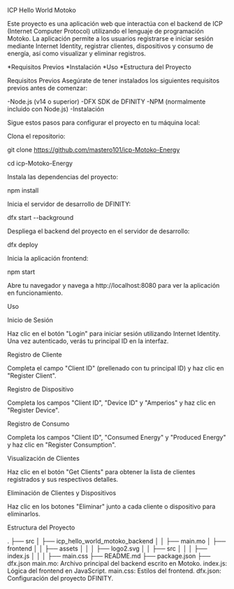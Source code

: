 ICP Hello World Motoko

Este proyecto es una aplicación web que interactúa con el backend de ICP (Internet Computer Protocol) utilizando el lenguaje de programación Motoko. La aplicación permite a los usuarios registrarse e iniciar sesión mediante Internet Identity, registrar clientes, dispositivos y consumo de energía, así como visualizar y eliminar registros.

*Requisitos Previos
*Instalación
*Uso
*Estructura del Proyecto

Requisitos Previos
Asegúrate de tener instalados los siguientes requisitos previos antes de comenzar:

-Node.js (v14 o superior)
-DFX SDK de DFINITY
-NPM (normalmente incluido con Node.js)
-Instalación

Sigue estos pasos para configurar el proyecto en tu máquina local:

Clona el repositorio:

git clone https://github.com/mastero101/icp-Motoko-Energy

cd icp-Motoko-Energy

Instala las dependencias del proyecto:

npm install

Inicia el servidor de desarrollo de DFINITY:

dfx start --background

Despliega el backend del proyecto en el servidor de desarrollo:

dfx deploy

Inicia la aplicación frontend:

npm start

Abre tu navegador y navega a http://localhost:8080 para ver la aplicación en funcionamiento.

Uso

Inicio de Sesión

Haz clic en el botón "Login" para iniciar sesión utilizando Internet Identity. Una vez autenticado, verás tu principal ID en la interfaz.

Registro de Cliente

Completa el campo "Client ID" (prellenado con tu principal ID) y haz clic en "Register Client".

Registro de Dispositivo

Completa los campos "Client ID", "Device ID" y "Amperios" y haz clic en "Register Device".

Registro de Consumo

Completa los campos "Client ID", "Consumed Energy" y "Produced Energy" y haz clic en "Register Consumption".

Visualización de Clientes

Haz clic en el botón "Get Clients" para obtener la lista de clientes registrados y sus respectivos detalles.

Eliminación de Clientes y Dispositivos

Haz clic en los botones "Eliminar" junto a cada cliente o dispositivo para eliminarlos.

Estructura del Proyecto

.
├── src
│   ├── icp_hello_world_motoko_backend
│   │   ├── main.mo
│   ├── frontend
│   │   ├── assets
│   │   │   ├── logo2.svg
│   │   ├── src
│   │   │   ├── index.js
│   │   │   ├── main.css
├── README.md
├── package.json
├── dfx.json
main.mo: Archivo principal del backend escrito en Motoko.
index.js: Lógica del frontend en JavaScript.
main.css: Estilos del frontend.
dfx.json: Configuración del proyecto DFINITY.
